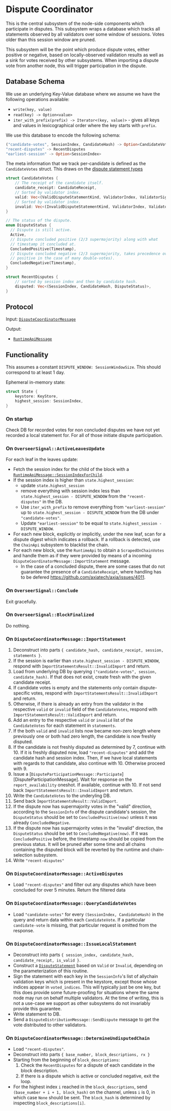 # Dispute Coordinator

This is the central subsystem of the node-side components which participate in disputes. This subsystem wraps a database which tracks all statements observed by all validators over some window of sessions. Votes older than this session window are pruned.

This subsystem will be the point which produce dispute votes, either positive or negative, based on locally-observed validation results as well as a sink for votes received by other subsystems. When importing a dispute vote from another node, this will trigger participation in the dispute.

## Database Schema

We use an underlying Key-Value database where we assume we have the following operations available:
  * `write(key, value)`
  * `read(key) -> Option<value>`
  * `iter_with_prefix(prefix) -> Iterator<(key, value)>` - gives all keys and values in lexicographical order where the key starts with `prefix`.

We use this database to encode the following schema:

```rust
("candidate-votes", SessionIndex, CandidateHash) -> Option<CandidateVotes>
"recent-disputes" -> RecentDisputes
"earliest-session" -> Option<SessionIndex>
```

The meta information that we track per-candidate is defined as the `CandidateVotes` struct.
This draws on the [dispute statement types][DisputeTypes]

```rust
struct CandidateVotes {
    // The receipt of the candidate itself.
    candidate_receipt: CandidateReceipt,
    // Sorted by validator index.
    valid: Vec<(ValidDisputeStatementKind, ValidatorIndex, ValidatorSignature)>,
    // Sorted by validator index.
    invalid: Vec<(InvalidDisputeStatementKind, ValidatorIndex, ValidatorSignature)>,
}

// The status of the dispute.
enum DisputeStatus {
  // Dispute is still active.
  Active,
  // Dispute concluded positive (2/3 supermajority) along with what
  // timestamp it concluded at.
  ConcludedPositive(Timestamp),
  // Dispute concluded negative (2/3 supermajority, takes precedence over
  // positive in the case of many double-votes).
  ConcludedNegative(Timestamp),
}

struct RecentDisputes {
    // sorted by session index and then by candidate hash.
    disputed: Vec<(SessionIndex, CandidateHash, DisputeStatus)>,
}
```

## Protocol

Input: [`DisputeCoordinatorMessage`][DisputeCoordinatorMessage]

Output:
  - [`RuntimeApiMessage`][RuntimeApiMessage]

## Functionality

This assumes a constant `DISPUTE_WINDOW: SessionWindowSize`. This should correspond to at least 1 day.

Ephemeral in-memory state:

```rust
struct State {
    keystore: KeyStore,
    highest_session: SessionIndex,
}
```

### On startup

Check DB for recorded votes for non concluded disputes we have not yet
recorded a local statement for.
For all of those initiate dispute participation.

### On `OverseerSignal::ActiveLeavesUpdate`

For each leaf in the leaves update:

* Fetch the session index for the child of the block with a [`RuntimeApiMessage::SessionIndexForChild`][RuntimeApiMessage].
* If the session index is higher than `state.highest_session`:
  * update `state.highest_session`
  * remove everything with session index less than `state.highest_session - DISPUTE_WINDOW` from the `"recent-disputes"` in the DB.
  * Use `iter_with_prefix` to remove everything from `"earliest-session"` up to `state.highest_session - DISPUTE_WINDOW` from the DB under `"candidate-votes"`.
  * Update `"earliest-session"` to be equal to `state.highest_session - DISPUTE_WINDOW`.
* For each new block, explicitly or implicitly, under the new leaf, scan for a dispute digest which indicates a rollback. If a rollback is detected, use the `ChainApi` subsystem to blacklist the chain.
* For each new block, use the `RuntimeApi` to obtain a `ScrapedOnChainVotes` and handle them as if they were provided by means of a incoming `DisputeCoordinatorMessage::ImportStatement` message.
  * In the case of a concluded dispute, there are some cases that do not guarantee the presence of a `CandidateReceipt`, where handling has to be defered <https://github.com/axiatech/axia/issues/4011>.

### On `OverseerSignal::Conclude`

Exit gracefully.

### On `OverseerSignal::BlockFinalized`

Do nothing.

### On `DisputeCoordinatorMessage::ImportStatement`

1. Deconstruct into parts `{ candidate_hash, candidate_receipt, session, statements }`.
2. If the session is earlier than `state.highest_session - DISPUTE_WINDOW`,
   respond with `ImportStatementsResult::InvalidImport` and return.
3. Load from underlying DB by querying `("candidate-votes", session,
   candidate_hash)`.  If that does not exist, create fresh with the given
   candidate receipt.
4. If candidate votes is empty and the statements only contain dispute-specific
   votes, respond with `ImportStatementsResult::InvalidImport` and return.
5. Otherwise, if there is already an entry from the validator in the respective
  `valid` or `invalid` field of the `CandidateVotes`,  respond with
  `ImportStatementsResult::ValidImport` and return.
6. Add an entry to the respective `valid` or `invalid` list of the
   `CandidateVotes` for each statement in `statements`.
7. If the both `valid` and `invalid` lists now became non-zero length where
   previously one or both had zero length, the candidate is now freshly
   disputed.
8. If the candidate is not freshly disputed as determined by 7, continue with
   10. If it is freshly disputed now, load `"recent-disputes"` and add the
   candidate hash and session index. Then, if we have local statements with
   regards to that candidate,  also continue with 10. Otherwise proceed with 9.
9. Issue a
   [`DisputeParticipationMessage::Participate`][DisputeParticipationMessage].
   Wait for response on the `report_availability` oneshot. If available, continue
   with 10. If not send back `ImportStatementsResult::InvalidImport` and return.
10. Write the `CandidateVotes` to the underyling DB.
11. Send back `ImportStatementsResult::ValidImport`.
12. If the dispute now has supermajority votes in the "valid" direction,
    according to the `SessionInfo` of the dispute candidate's session, the
    `DisputeStatus` should be set to `ConcludedPositive(now)` unless it was
    already `ConcludedNegative`.
13. If the dispute now has supermajority votes in the "invalid" direction,
    the `DisputeStatus` should be set to `ConcludedNegative(now)`. If it
    was `ConcludedPositive` before, the timestamp `now` should be copied
    from the previous status. It will be pruned after some time and all chains
    containing the disputed block will be reverted by the runtime and
    chain-selection subsystem.
14. Write `"recent-disputes"`

### On `DisputeCoordinatorMessage::ActiveDisputes`

* Load `"recent-disputes"` and filter out any disputes which have been concluded for over 5 minutes. Return the filtered data

### On `DisputeCoordinatorMessage::QueryCandidateVotes`

* Load `"candidate-votes"` for every `(SessionIndex, CandidateHash)` in the query and return data within each `CandidateVote`.
  If a particular `candidate-vote` is missing, that particular request is omitted from the response.

### On `DisputeCoordinatorMessage::IssueLocalStatement`

* Deconstruct into parts `{ session_index, candidate_hash, candidate_receipt, is_valid }`.
* Construct a [`DisputeStatement`][DisputeStatement] based on `Valid` or `Invalid`, depending on the parameterization of this routine.
* Sign the statement with each key in the `SessionInfo`'s list of allychain validation keys which is present in the keystore, except those whose indices appear in `voted_indices`. This will typically just be one key, but this does provide some future-proofing for situations where the same node may run on behalf multiple validators. At the time of writing, this is not a use-case we support as other subsystems do not invariably provide this guarantee.
* Write statement to DB.
* Send a `DisputeDistributionMessage::SendDispute` message to get the vote
  distributed to other validators.

### On `DisputeCoordinatorMessage::DetermineUndisputedChain`

* Load `"recent-disputes"`.
* Deconstruct into parts `{ base_number, block_descriptions, rx }`
* Starting from the beginning of `block_descriptions`:
  1. Check the `RecentDisputes` for a dispute of each candidate in the block description.
  1. If there is a dispute which is active or concluded negative, exit the loop.
* For the highest index `i` reached in the `block_descriptions`, send `(base_number + i + 1, block_hash)` on the channel, unless `i` is 0, in which case `None` should be sent. The `block_hash` is determined by inspecting `block_descriptions[i]`.

[DisputeTypes]: ../../types/disputes.md
[DisputeStatement]: ../../types/disputes.md#disputestatement
[DisputeCoordinatorMessage]: ../../types/overseer-protocol.md#dispute-coordinator-message
[RuntimeApiMessage]: ../../types/overseer-protocol.md#runtime-api-message
